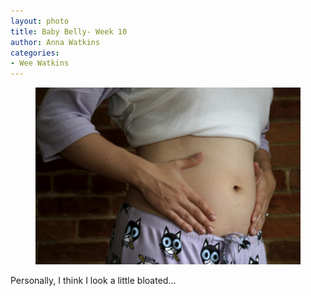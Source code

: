 ```yaml
---
layout: photo
title: Baby Belly- Week 10
author: Anna Watkins
categories:
- Wee Watkins
---
```


<figure><img class="photo" src="/photos/watch.jpg"></figure>

Personally, I think I look a little bloated…


